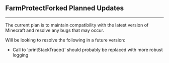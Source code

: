 FarmProtectForked Planned Updates
-
--------------------------------------------------------------------------------------------------------------------------------------------------------------------------------------------------------------------------------------------------------------------------------------------------

The current plan is to maintain compatibility with the latest version of Minecraft and resolve any bugs that may occur.

Will be looking to resolve the following in a future version:
- Call to 'printStackTrace()' should probably be replaced with more robust logging